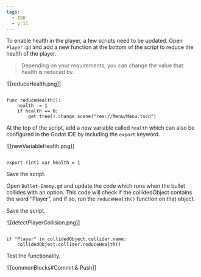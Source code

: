 ```yaml
---
tags:
  - ISD
  - yr11
---
```


To enable health in the player, a few scripts need to be updated. Open `Player.gd` and add a new function at the bottom of the script to reduce the health of the player.

> Depending on your requirements, you can change the value that health is reduced by.

  
![[reduceHealth.png]]


```gdscript

func reduceHealth():
	health -= 1
	if health == 0:
		get_tree().change_scene("res://Menu/Menu.tscn")

```

At the top of the script, add a new variable called `health` which can also be configured in the Godot IDE by including the `export` keyword.

  ![[newVariableHealth.png]]


```gdscript

export (int) var health = 1

```

Save the script.

Open `Bullet-Enemy.gd` and update the code which runs when the bullet collides with an option. This code will check if the collidedObject contains the word “Player”, and if so, run the `reduceHealth()` function on that object.

Save the script.

  ![[detectPlayerCollision.png]]

```gdscript

if "Player" in collidedObject.collider.name:
	collidedObject.collider.reduceHealth()
```

Test the functionality.

  
![[commonBlocks#Commit & Push]]

  